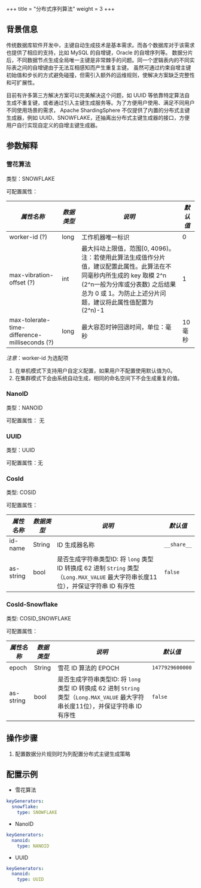+++
title = "分布式序列算法"
weight = 3
+++

## 背景信息

传统数据库软件开发中，主键自动生成技术是基本需求。而各个数据库对于该需求也提供了相应的支持，比如 MySQL 的自增键，Oracle 的自增序列等。 数据分片后，不同数据节点生成全局唯一主键是非常棘手的问题。同一个逻辑表内的不同实际表之间的自增键由于无法互相感知而产生重复主键。 虽然可通过约束自增主键初始值和步长的方式避免碰撞，但需引入额外的运维规则，使解决方案缺乏完整性和可扩展性。

目前有许多第三方解决方案可以完美解决这个问题，如 UUID 等依靠特定算法自生成不重复键，或者通过引入主键生成服务等。为了方便用户使用、满足不同用户不同使用场景的需求， Apache ShardingSphere 不仅提供了内置的分布式主键生成器，例如 UUID、SNOWFLAKE，还抽离出分布式主键生成器的接口，方便用户自行实现自定义的自增主键生成器。

## 参数解释

### 雪花算法

类型：SNOWFLAKE

可配置属性：

| *属性名称*                                        | *数据类型* | *说明*                                                                                                                          | *默认值* |
|-----------------------------------------------|--------|-------------------------------------------------------------------------------------------------------------------------------|-------|
| worker-id (?)                                 | long   | 工作机器唯一标识                                                                                                                      | 0     |
| max-vibration-offset (?)                      | int    | 最大抖动上限值，范围[0, 4096)。注：若使用此算法生成值作分片值，建议配置此属性。此算法在不同毫秒内所生成的 key 取模 2^n (2^n一般为分库或分表数) 之后结果总为 0 或 1。为防止上述分片问题，建议将此属性值配置为 (2^n)-1 | 1     |
| max-tolerate-time-difference-milliseconds (?) | long   | 最大容忍时钟回退时间，单位：毫秒                                                                                                              | 10 毫秒 |

*注意*：worker-id 为选配项
1. 在单机模式下支持用户自定义配置，如果用户不配置使用默认值为0。
2. 在集群模式下会由系统自动生成，相同的命名空间下不会生成重复的值。

### NanoID

类型：NANOID

可配置属性： 无

### UUID

类型：UUID

可配置属性：无

### CosId

类型: COSID

可配置属性：

| *属性名称*    | *数据类型* | *说明*                                                                                         | *默认值*       |
|-----------|--------|----------------------------------------------------------------------------------------------|-------------|
| id-name   | String | ID 生成器名称                                                                                     | `__share__` |
| as-string | bool   | 是否生成字符串类型ID: 将 `long` 类型 ID 转换成 62 进制 `String` 类型（`Long.MAX_VALUE` 最大字符串长度11位），并保证字符串 ID 有序性 | `false`     |

### CosId-Snowflake

类型: COSID_SNOWFLAKE

可配置属性：

| *属性名称*    | *数据类型* | *说明*                                                                                         | *默认值*           |
|-----------|--------|----------------------------------------------------------------------------------------------|-----------------|
| epoch     | String | 雪花 ID 算法的 EPOCH                                                                              | `1477929600000` |
| as-string | bool   | 是否生成字符串类型ID: 将 `long` 类型 ID 转换成 62 进制 `String` 类型（`Long.MAX_VALUE` 最大字符串长度11位），并保证字符串 ID 有序性 | `false`         |

## 操作步骤

1. 配置数据分片规则时为列配置分布式主键生成策略

## 配置示例

- 雪花算法
```yaml
keyGenerators:
  snowflake:
    type: SNOWFLAKE
```

- NanoID

```yaml
keyGenerators:
  nanoid:
    type: NANOID
```

- UUID

```yaml
keyGenerators:
  nanoid:
    type: UUID
```
